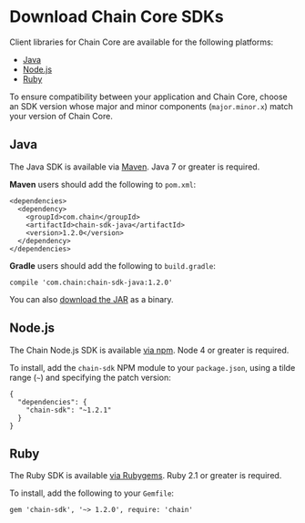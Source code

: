# Download Chain Core SDKs

Client libraries for Chain Core are available for the following platforms:

- [Java](#java)
- [Node.js](#node-js)
- [Ruby](#ruby)

To ensure compatibility between your application and Chain Core, choose an SDK version whose major and minor components (`major.minor.x`) match your version of Chain Core.

## Java

The Java SDK is available via [Maven](https://search.maven.org/#search%7Cga%7C1%7Cchain-sdk-java). Java 7 or greater is required.

**Maven** users should add the following to `pom.xml`:

```
<dependencies>
  <dependency>
    <groupId>com.chain</groupId>
    <artifactId>chain-sdk-java</artifactId>
    <version>1.2.0</version>
  </dependency>
</dependencies>
```

**Gradle** users should add the following to `build.gradle`:

```
compile 'com.chain:chain-sdk-java:1.2.0'
```

You can also [download the JAR](https://search.maven.org/remotecontent?filepath=com/chain/chain-sdk-java/1.2.0/chain-sdk-java-1.2.0.jar) as a binary.

## Node.js

The Chain Node.js SDK is available [via npm](https://www.npmjs.com/package/chain-sdk). Node 4 or greater is required.

To install, add the `chain-sdk` NPM module to your `package.json`, using a tilde range (`~`) and specifying the patch version:

```
{
  "dependencies": {
    "chain-sdk": "~1.2.1"
  }
}
```

## Ruby

The Ruby SDK is available [via Rubygems](https://rubygems.org/gems/chain-sdk). Ruby 2.1 or greater is required.

To install, add the following to your `Gemfile`:

```
gem 'chain-sdk', '~> 1.2.0', require: 'chain'
```
